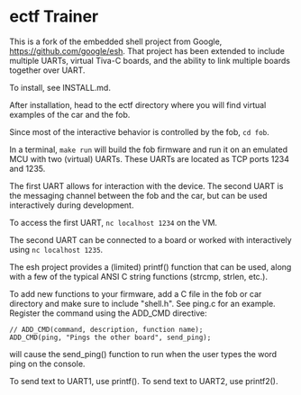 # ectf Trainer

This is a fork of the embedded shell project from Google, https://github.com/google/esh. That project has been extended to include multiple UARTs, virtual Tiva-C boards, and the ability to link multiple boards together over UART.

To install, see INSTALL.md.

After installation, head to the ectf directory where you will find virtual examples of the car and the fob.

Since most of the interactive behavior is controlled by the fob, ```cd fob```.

In a terminal, ```make run``` will build the fob firmware and run it on an emulated MCU with two (virtual) UARTs. These UARTs are located as TCP ports 1234 and 1235.

The first UART allows for interaction with the device. The second UART is the messaging channel between the fob and the car, but can be used interactively during development.

To access the first UART, ```nc localhost 1234``` on the VM.

The second UART can be connected to a board or worked with interactively using ```nc localhost 1235```.

The esh project provides a (limited) printf() function that can be used, along with a few of the typical ANSI C string functions (strcmp, strlen, etc.).

To add new functions to your firmware, add a C file in the fob or car directory and make sure to include "shell.h". See ping.c for an example. Register the command using the ADD_CMD directive:

```
// ADD_CMD(command, description, function name);
ADD_CMD(ping, "Pings the other board", send_ping);
```

will cause the send_ping() function to run when the user types the word ping on the console.

To send text to UART1, use printf(). 
To send text to UART2, use printf2().

